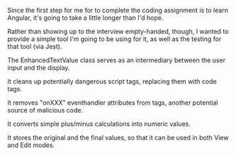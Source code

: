 
Since the first step for me for to complete the coding assignment is to learn Angular, it's going to take a little longer than I'd hope.

Rather than showing up to the interview empty-handed, though, I wanted to provide a simple tool I'm going to be using for it, as well as the testing for that tool (via Jest).

The EnhancedTextValue class serves as an intermediary between the user input and the display.

It cleans up potentially dangerous script tags, replacing them with code tags.

It removes "onXXX" eventhandler attributes from tags, another potential source of malicious code.

It converts simple plus/minus calculations into numeric values.

It stores the original and the final values, so that it can be used in both View and Edit modes.
